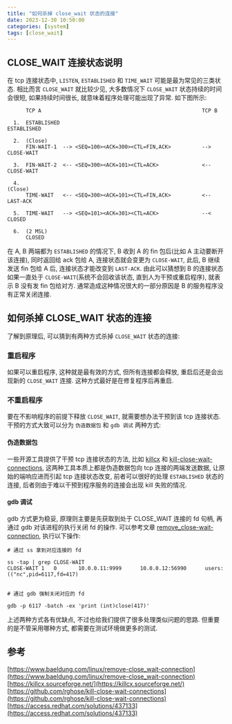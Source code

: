 ```yaml
---
title: "如何杀掉 close_wait 状态的连接"
date: 2023-12-30 10:50:00
categories: [system]
tags: [close_wait]
---
```


## CLOSE_WAIT 连接状态说明

在 tcp 连接状态中, `LISTEN`, `ESTABLISHED` 和 `TIME_WAIT` 可能是最为常见的三类状态. 相比而言 `CLOSE_WAIT` 就比较少见, 大多数情况下 `CLOSE_WAIT` 状态持续的时间会很短, 如果持续时间很长, 就意味着程序处理可能出现了异常. 如下图所示:

```
      TCP A                                                    TCP B

  1.  ESTABLISHED                                                  ESTABLISHED

  2.  (Close)
      FIN-WAIT-1  --> <SEQ=100><ACK=300><CTL=FIN,ACK>          --> CLOSE-WAIT

  3.  FIN-WAIT-2  <-- <SEQ=300><ACK=101><CTL=ACK>              <-- CLOSE-WAIT

  4.                                                               (Close)
      TIME-WAIT   <-- <SEQ=300><ACK=101><CTL=FIN,ACK>          <-- LAST-ACK

  5.  TIME-WAIT   --> <SEQ=101><ACK=301><CTL=ACK>              --< CLOSED

  6.  (2 MSL)
      CLOSED
```


在 A, B 两端都为 `ESTABLISHED` 的情况下, B 收到 A 的 fin 包后(比如 A 主动要断开该连接), 同时返回给 ack 包给 A, 连接状态就会变更为 `CLOSE-WAIT`, 此后, B 继续发送 fin 包给 A 后, 连接状态才能改变到 `LAST-ACK`. 由此可以猜想到 B 的连接状态如果一直处于 `CLOSE-WAIT`(系统不会回收该状态, 直到人为干预或重启程序), 就表示 B 没有发 fin 包给对方. 通常造成这种情况很大的一部分原因是 B 的服务程序没有正常关闭连接.


## 如何杀掉 CLOSE_WAIT 状态的连接

了解到原理后, 可以猜到有两种方式杀掉 `CLOSE_WAIT` 状态的连接:

### 重启程序

如果可以重启程序, 这种就是最有效的方式, 但所有连接都会释放, 重启后还是会出现新的 `CLOSE_WAIT` 连接. 这种方式最好是在修复程序后再重启.

### 不重启程序

要在不影响程序的前提下释放 `CLOSE_WAIT`, 就需要想办法干预到该 tcp 连接状态. 干预的方式大致可以分为 `伪造数据包` 和 `gdb 调试` 两种方式:


#### 伪造数据包

一些开源工具提供了干预 tcp 连接状态的方法, 比如 [killcx](https://killcx.sourceforge.net/) 和 [kill-close-wait-connections](https://github.com/rghose/kill-close-wait-connections), 这两种工具本质上都是伪造数据包向 tcp 连接的两端发送数据, 让原始的端响应进而引起 tcp 连接状态改变, 前者可以很好的处理 `ESTABLISHED` 状态的连接,  后者则由于难以干预到程序服务的连接会出现 kill 失败的情况. 

#### gdb 调试

gdb 方式更为稳妥, 原理则主要是先获取到处于 CLOSE_WAIT 连接的 fd 句柄, 再通过 gdb 对该进程的执行关闭 fd 的操作. 可以参考文章 [remove_close-wait-connection](https://www.baeldung.com/linux/remove-close_wait-connection), 执行以下操作:

```
# 通过 ss 拿到对应连接的 fd

ss -tap | grep CLOSE-WAIT
CLOSE-WAIT 1   0       10.0.0.11:9999      10.0.0.12:56990      users:(("nc",pid=6117,fd=417)


# 通过 gdb 强制关闭对应的 fd

gdb -p 6117 -batch -ex 'print (int)close(417)'
```

上述两种方式各有优缺点, 不过也给我们提供了很多处理类似问题的思路. 但重要的是不管采用哪种方式, 都需要在测试环境做更多的测试.

## 参考

[https://www.baeldung.com/linux/remove-close_wait-connection](https://www.baeldung.com/linux/remove-close_wait-connection)  
[https://killcx.sourceforge.net/](https://killcx.sourceforge.net/)  
[https://github.com/rghose/kill-close-wait-connections](https://github.com/rghose/kill-close-wait-connections)  
[https://access.redhat.com/solutions/437133](https://access.redhat.com/solutions/437133)  
